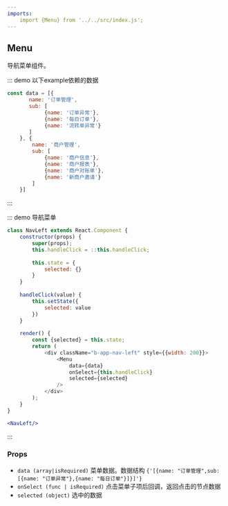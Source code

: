 ```yaml
---
imports:
    import {Menu} from '../../src/index.js';
---
```

## Menu

导航菜单组件。


::: demo 以下example依赖的数据
```js
const data = [{
       name: '订单管理',
       sub: [
            {name: '订单异常'},
            {name: '每日订单'},
            {name: '流转单异常'}
       ]
    }, {
        name: '商户管理',
        sub: [
            {name: '商户信息'},
            {name: '商户报表'},
            {name: '商户对账单'},
            {name: '新商户邀请'}
        ]
    }]
```
:::

::: demo 导航菜单
```js
class NavLeft extends React.Component {
    constructor(props) {
        super(props);
        this.handleClick = ::this.handleClick;
        
        this.state = {
            selected: {}
        }
    }
    
    handleClick(value) {
        this.setState({
            selected: value
        })
    }
    
    render() {
        const {selected} = this.state;
        return (
            <div className="b-app-nav-left" style={{width: 200}}>
                <Menu
                    data={data}
                    onSelect={this.handleClick}
                    selected={selected}
                />
            </div>
        );
    }
}

```


```jsx
<NavLeft/>
```
:::

### Props
- `data (array|isRequired)` 菜单数据。数据结构 `{'[{name: "订单管理",sub: [{name: "订单异常"},{name: "每日订单"}]}]'}`
- `onSelect (func | isRequired)` 点击菜单子项后回调，返回点击的节点数据
- `selected (object)` 选中的数据